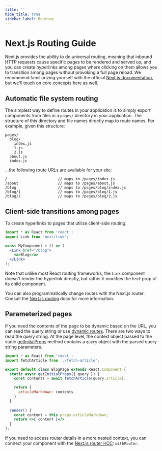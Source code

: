 ```yaml
---
title: ''
hide_title: true
sidebar_label: Routing
---
```


# Next.js Routing Guide

Next.js provides the ability to do universal routing, meaning that inbound HTTP
requests cause specific pages to be rendered and served up, and you can create
hyperlinks among pages where clicking on them allows you to transition among
pages without provoking a full page reload. We recommend familiarizing yourself
with the official [Next.js documentation], but we'll touch on core concepts here
as well.

## Automatic file system routing

The simplest way to define routes in your application is to simply export
components from files in a `pages/` directory in your application. The structure
of this directory and file names directly map to route names. For example, given
this structure:

```text
pages/
  blog/
    index.js
    1.js
    2.js
  about.js
  index.js
```

...the following route URLs are available for your site:

```text
/                       // maps to /pages/index.js
/about                  // maps to /pages/about.js
/blog                   // maps to /pages/blog/index.js
/blog/1                 // maps to /pages/blog/1.js
/blog/2                 // maps to /pages/blog/2.js
```

## Client-side transitions among pages

To create hyperlinks to pages that utilize client-side routing:

```jsx
import * as React from 'react';
import Link from 'next/link';

const MyComponent = () => (
  <Link href="/blog">
    <a>Blog</a>
  </Link>
);
```

Note that unlike most React routing frameworks, the `Link` component doesn't
render the hyperlink directly, but rather it modifies the `href` prop of its
child component.

You can also programmatically change routes with the Next.js router. Consult
the [Next.js routing] docs for more information.

## Parameterized pages

If you need the contents of the page to be dynamic based on the URL, you can read the query string or use [dynamic routes](https://nextjs.org/docs/routing/dynamic-routes). There are two ways to read the query string. At the page level, the context object passed to the static [getInitialProps] method contains a `query` object with the parsed query string parameters.

```jsx
import * as React from 'react';
import fetchArticle from './fetch-article';

export default class BlogPage extends React.Component {
  static async getInitialProps({ query }) {
    const contents = await fetchArticle(query.article);

    return {
      articleMarkdown: contents
    }
  }
  
  render() {
    const content = this.props.articleMarkdown;
    return <>{ content }</>
  }
};
```

If you need to access router details in a more nested context, you can connect
your component with the [Next.js router HOC]: `withRouter`.

<!-- LINKS -->

[getInitialProps]:https://github.com/zeit/next.js#fetching-data-and-component-lifecycle
[Next.js documentation]:https://github.com/zeit/next.js
[Next.js routing]:https://github.com/zeit/next.js#routing
[Next.js router HOC]:https://github.com/zeit/next.js#using-a-higher-order-component
